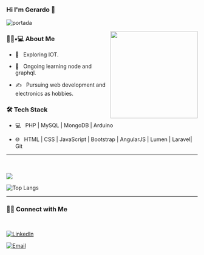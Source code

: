 ### Hi I'm Gerardo 👋
![portada](https://user-images.githubusercontent.com/11398322/114464476-6d46c700-9bab-11eb-82ed-295ccf98bdf2.PNG)



<img align='right' src="https://media.giphy.com/media/M9gbBd9nbDrOTu1Mqx/giphy.gif" width="230">

<h3> 👨🏻•💻 About Me </h3>



- 🤔 &nbsp; Exploring IOT.


- 🌱 &nbsp; Ongoing learning node and graphql.

- ✍️ &nbsp; Pursuing web development and electronics as hobbies.



<h3>🛠 Tech Stack</h3>



- 💻 &nbsp;   PHP | MySQL | MongoDB | Arduino

- 🌐 &nbsp; HTML | CSS | JavaScript | Bootstrap | AngularJS | Lumen | Laravel| Git

<!--

- 🛢 &nbsp; MySQL | MongoDB

- 🔧 &nbsp; Git 

- 🖥 &nbsp; Illustrator| Photoshop | InDesign

-->


<!--
<h3>🛠 To Learn</h3>
<!--
- 🔧 &nbsp; AWS | Angular |
-->
<hr>


<br/><br/>
<img src="https://github-readme-stats.vercel.app/api?username=gedrix&show_icons=true&theme=buefy&count_private=true&hide=issues&line_height=24">
<!--[![Shivam's GitHub Stats](https://github-readme-stats.vercel.app/api?username=gedrix&show_icons=true)](https://github.com/gedrix)-->

<!--![Top Langs](https://github-readme-stats.vercel.app/api/top-langs/?username=gedrix&show_icons=true)-->
![Top Langs](https://github-readme-stats.vercel.app/api/top-langs/?username=gedrix&hide=hack,ShaderLab,Less,SCSS&langs_count=6)
<br>



<hr>



<h3> 🤝🏻 Connect with Me </h3>

<br>



<p align="center">



<a href="https://www.linkedin.com/in/gerardo-ramirez-0493/"><img alt="LinkedIn" src="https://img.shields.io/badge/LinkedIn-gerardo%20ramirez-blue?style=flat-square&logo=linkedin"></a>



<a href="gedo.rm04@gmail.com"><img alt="Email" src="https://img.shields.io/badge/Email-gedo.rm04@gmail.com-blue?style=flat-square&logo=gmail"></a>

</p>




<!--
![Visitor count](https://visitor-badge.laobi.icu/badge?page_id=shivam0110.shivam0110)   <img src="https://media.giphy.com/media/dxn6fRlTIShoeBr69N/giphy.gif" width="30">
<!--
**gedrix/gedrix** is a ✨ _special_ ✨ repository because its `README.md` (this file) appears on your GitHub profile.


Here are some ideas to get you started:

- 🔭 I’m currently working on ...
- 🌱 I’m currently learning ...
- 👯 I’m looking to collaborate on ...
- 🤔 I’m looking for help with ...
- 💬 Ask me about ...
- 📫 How to reach me: ...
- 😄 Pronouns: ...
- ⚡ Fun fact: ...
-->
